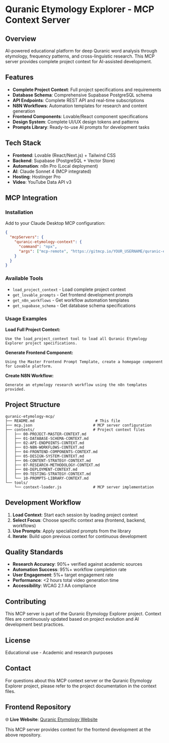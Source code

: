 # Quranic Etymology Explorer - MCP Context Server

## Overview
AI-powered educational platform for deep Quranic word analysis through etymology, frequency patterns, and cross-linguistic research. This MCP server provides complete project context for AI-assisted development.

## Features
- **Complete Project Context**: Full project specifications and requirements
- **Database Schema**: Comprehensive Supabase PostgreSQL schema
- **API Endpoints**: Complete REST API and real-time subscriptions
- **N8N Workflows**: Automation templates for research and content generation
- **Frontend Components**: Lovable/React component specifications
- **Design System**: Complete UI/UX design tokens and patterns
- **Prompts Library**: Ready-to-use AI prompts for development tasks

## Tech Stack
- **Frontend**: Lovable (React/Next.js) + Tailwind CSS
- **Backend**: Supabase (PostgreSQL + Vector Store)
- **Automation**: n8n Pro (Local deployment)
- **AI**: Claude Sonnet 4 (MCP integrated)
- **Hosting**: Hostinger Pro
- **Video**: YouTube Data API v3

## MCP Integration

### Installation
Add to your Claude Desktop MCP configuration:

```json
{
  "mcpServers": {
    "quranic-etymology-context": {
      "command": "npx",
      "args": ["mcp-remote", "https://gitmcp.io/YOUR_USERNAME/quranic-etymology-mcp"]
    }
  }
}
```

### Available Tools
- `load_project_context` - Load complete project context
- `get_lovable_prompts` - Get frontend development prompts
- `get_n8n_workflows` - Get workflow automation templates
- `get_supabase_schema` - Get database schema specifications

### Usage Examples

**Load Full Project Context:**
```
Use the load_project_context tool to load all Quranic Etymology Explorer project specifications.
```

**Generate Frontend Component:**
```
Using the Master Frontend Prompt Template, create a homepage component for Lovable platform.
```

**Create N8N Workflow:**
```
Generate an etymology research workflow using the n8n templates provided.
```

## Project Structure

```
quranic-etymology-mcp/
├── README.md                           # This file
├── mcp.json                           # MCP server configuration
├── contexts/                          # Project context files
│   ├── 00-PROJECT-MASTER-CONTEXT.md
│   ├── 01-DATABASE-SCHEMA-CONTEXT.md
│   ├── 02-API-ENDPOINTS-CONTEXT.md
│   ├── 03-N8N-WORKFLOWS-CONTEXT.md
│   ├── 04-FRONTEND-COMPONENTS-CONTEXT.md
│   ├── 05-DESIGN-SYSTEM-CONTEXT.md
│   ├── 06-CONTENT-STRATEGY-CONTEXT.md
│   ├── 07-RESEARCH-METHODOLOGY-CONTEXT.md
│   ├── 08-DEPLOYMENT-CONTEXT.md
│   ├── 09-TESTING-STRATEGY-CONTEXT.md
│   └── 10-PROMPTS-LIBRARY-CONTEXT.md
└── tools/
    └── context-loader.js              # MCP server implementation
```

## Development Workflow

1. **Load Context**: Start each session by loading project context
2. **Select Focus**: Choose specific context area (frontend, backend, workflows)
3. **Use Prompts**: Apply specialized prompts from the library
4. **Iterate**: Build upon previous context for continuous development

## Quality Standards
- **Research Accuracy**: 90%+ verified against academic sources
- **Automation Success**: 95%+ workflow completion rate
- **User Engagement**: 5%+ target engagement rate
- **Performance**: <2 hours total video generation time
- **Accessibility**: WCAG 2.1 AA compliance

## Contributing
This MCP server is part of the Quranic Etymology Explorer project. Context files are continuously updated based on project evolution and AI development best practices.

## License
Educational use - Academic and research purposes

## Contact
For questions about this MCP context server or the Quranic Etymology Explorer project, please refer to the project documentation in the context files.

## Frontend Repository
🌐 **Live Website**: [Quranic Etymology Website](https://github.com/MautasseM01/Quranic-Etymology-Website.git)

This MCP server provides context for the frontend development at the above repository.